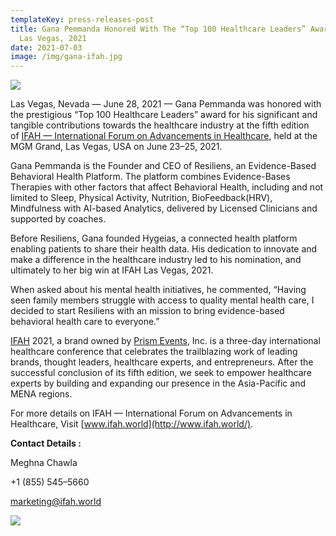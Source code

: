 ```yaml
---
templateKey: press-releases-post
title: Gana Pemmanda Honored With The “Top 100 Healthcare Leaders” Award At IFAH
  Las Vegas, 2021
date: 2021-07-03
image: /img/gana-ifah.jpg
---
```

![](/img/gana-ifah.jpg)

Las Vegas, Nevada — June 28, 2021 — [](https://www.linkedin.com/in/melissaemilanakphd/)Gana Pemmanda was honored with the prestigious “Top 100 Healthcare Leaders” award for his significant and tangible contributions towards the healthcare industry at the fifth edition of [IFAH — International Forum on Advancements in Healthcare](https://www.ifah.world/), held at the MGM Grand, Las Vegas, USA on June 23–25, 2021.

Gana Pemmanda is the Founder and CEO of Resiliens, an Evidence-Based Behavioral Health Platform. The platform combines Evidence-Bases Therapies with other factors that affect Behavioral Health, including and not limited to Sleep, Physical Activity, Nutrition, BioFeedback(HRV), Mindfulness with AI-based Analytics, delivered by Licensed Clinicians and supported by coaches.

Before Resiliens, Gana founded Hygeias, a connected health platform enabling patients to share their health data. His dedication to innovate and make a difference in the healthcare industry led to his nomination, and ultimately to her big win at IFAH Las Vegas, 2021.

When asked about his mental health initiatives, he commented, “Having seen family members struggle with access to quality mental health care, I decided to start Resiliens with an mission to bring evidence-based behavioral health care to everyone.”

[IFAH](https://www.ifah.world/) 2021, a brand owned by [Prism Events](https://www.prismevents.co/), Inc. is a three-day international healthcare conference that celebrates the trailblazing work of leading brands, thought leaders, healthcare experts, and entrepreneurs. After the successful conclusion of its fifth edition, we seek to empower healthcare experts by building and expanding our presence in the Asia-Pacific and MENA regions.

For more details on IFAH — International Forum on Advancements in Healthcare, Visit [www.ifah.world](http://www.ifah.world/).

**Contact Details :**

Meghna Chawla

+1 (855) 545–5660

marketing@ifah.world

![](/img/ifah-badge-of-honor_gana-pemmanda.jpg)
